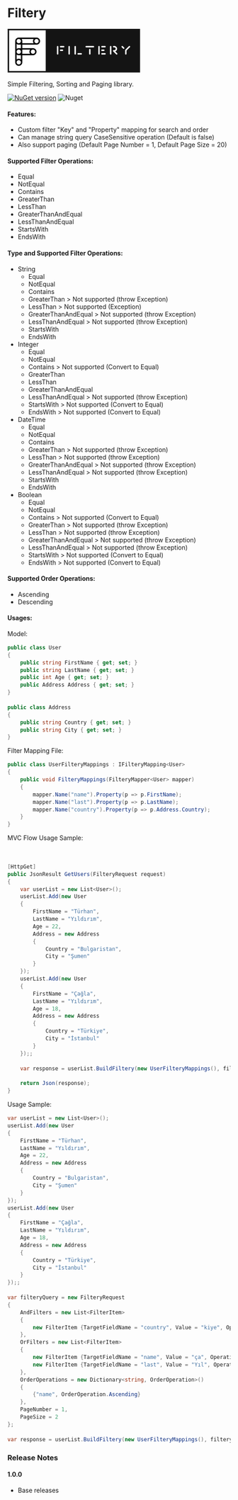 #   **Filtery**

![alt tag](/img/filtery.png)  

Simple Filtering, Sorting and Paging  library.

[![NuGet version](https://badge.fury.io/nu/Filtery.svg)](https://badge.fury.io/nu/Filtery)  ![Nuget](https://img.shields.io/nuget/dt/Filtery)

#### Features:
- Custom filter "Key" and "Property" mapping for search and order
- Can manage string query CaseSensitive operation (Default is false)
- Also support paging (Default Page Number = 1, Default Page Size = 20)

#### Supported Filter Operations:
- Equal
- NotEqual
- Contains
- GreaterThan
- LessThan
- GreaterThanAndEqual
- LessThanAndEqual
- StartsWith
- EndsWith

#### Type and Supported Filter Operations:
* String
    * Equal
    * NotEqual
    * Contains
    * GreaterThan > Not supported (throw Exception)
    * LessThan > Not supported (Exception)
    * GreaterThanAndEqual  > Not supported (throw Exception)
    * LessThanAndEqual > Not supported (throw Exception)
    * StartsWith
    * EndsWith 
* Integer
    * Equal
    * NotEqual
    * Contains > Not supported (Convert to Equal)
    * GreaterThan 
    * LessThan
    * GreaterThanAndEqual
    * LessThanAndEqual > Not supported (throw Exception)
    * StartsWith > Not supported (Convert to Equal)
    * EndsWith  > Not supported (Convert to Equal)
* DateTime
    * Equal
    * NotEqual
    * Contains
    * GreaterThan > Not supported (throw Exception)
    * LessThan > Not supported (throw Exception)
    * GreaterThanAndEqual  > Not supported (throw Exception)
    * LessThanAndEqual > Not supported (throw Exception)
    * StartsWith
    * EndsWith 
* Boolean
    * Equal
    * NotEqual
    * Contains > Not supported (Convert to Equal)
    * GreaterThan > Not supported (throw Exception)
    * LessThan > Not supported (throw Exception)
    * GreaterThanAndEqual > Not supported (throw Exception)
    * LessThanAndEqual > Not supported (throw Exception)
    * StartsWith > Not supported (Convert to Equal)
    * EndsWith  > Not supported (Convert to Equal)

#### Supported Order Operations:
- Ascending
- Descending

#### Usages:

Model:

```cs
public class User
{
    public string FirstName { get; set; }
    public string LastName { get; set; }
    public int Age { get; set; }
    public Address Address { get; set; }
}

public class Address
{
    public string Country { get; set; }
    public string City { get; set; }
}
```

Filter Mapping File:

```cs
public class UserFilteryMappings : IFilteryMapping<User>
{
    public void FilteryMappings(FilteryMapper<User> mapper)
    {
        mapper.Name("name").Property(p => p.FirstName);
        mapper.Name("last").Property(p => p.LastName);
        mapper.Name("country").Property(p => p.Address.Country);
    }
}
```

MVC Flow Usage Sample:

```cs


[HttpGet]
public JsonResult GetUsers(FilteryRequest request) 
{
    var userList = new List<User>();
    userList.Add(new User
    {
        FirstName = "Türhan", 
        LastName = "Yıldırım", 
        Age = 22, 
        Address = new Address
        {
            Country = "Bulgaristan", 
            City = "Şumen"
        }
    });
    userList.Add(new User
    {
        FirstName = "Çağla", 
        LastName = "Yıldırım", 
        Age = 18, 
        Address = new Address
        {
            Country = "Türkiye", 
            City = "İstanbul"
        }
    });;

    var response = userList.BuildFiltery(new UserFilteryMappings(), filteryQuery).ToList();

    return Json(response);
}

```

Usage Sample:

```cs
var userList = new List<User>();
userList.Add(new User
{
    FirstName = "Türhan", 
    LastName = "Yıldırım", 
    Age = 22, 
    Address = new Address
    {
        Country = "Bulgaristan", 
        City = "Şumen"
    }
});
userList.Add(new User
{
    FirstName = "Çağla", 
    LastName = "Yıldırım", 
    Age = 18, 
    Address = new Address
    {
        Country = "Türkiye", 
        City = "İstanbul"
    }
});;

var filteryQuery = new FilteryRequest
{
    AndFilters = new List<FilterItem>
    {
        new FilterItem {TargetFieldName = "country", Value = "kiye", Operation = FilterOperation.Contains}
    },
    OrFilters = new List<FilterItem>
    {
        new FilterItem {TargetFieldName = "name", Value = "ça", Operation = FilterOperation.Contains },
        new FilterItem {TargetFieldName = "last", Value = "Yıl", Operation = FilterOperation.Contains, CaseSensitive = true}
    },
    OrderOperations = new Dictionary<string, OrderOperation>()
    {
        {"name", OrderOperation.Ascending}
    },
    PageNumber = 1,
    PageSize = 2
};

var response = userList.BuildFiltery(new UserFilteryMappings(), filteryQuery).ToList();

```



### Release Notes

#### 1.0.0
* Base releases
